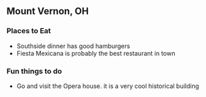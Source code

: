 ## Mount Vernon, OH

### Places to Eat
- Southside dinner has good hamburgers
- Fiesta Mexicana is probably the best restaurant in town
### Fun things to do
- Go and visit the Opera house. it is a very cool historical building
